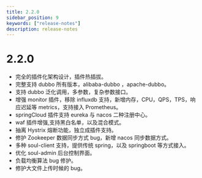 ```yaml
---
title: 2.2.0
sidebar_position: 9
keywords: ["release-notes"]
description: release-notes
---
```


# 2.2.0

- 完全的插件化架构设计，插件热插拔。
- 完整支持 dubbo 所有版本，alibaba-dubbo ，apache-dubbo。
- 支持 dubbo 泛化调用，多参数，复杂参数接口。
- 增强 monitor 插件，移除 influxdb 支持，新增内存，CPU，QPS，TPS，响应迟延等 metrics，支持接入 Prometheus。
- springCloud 插件支持 eureka 与 nacos 二种注册中心。
- waf 插件增强,支持黑白名单，以及混合模式。
- 抽离 Hystrix 熔断功能，独立成插件支持。
- 修护 Zookeeper 数据同步方式 bug，新增 nacos 同步数据方式。
- 多种 soul-client 支持，提供传统 spring，以及 springboot 等方式接入。
- 优化 soul-admin 后台控制界面。
- 负载均衡算法 bug 修护。
- 修护大文件上传时候的 bug。
